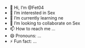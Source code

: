 - 👋 Hi, I’m @Fet04
- 👀 I’m interested in Sex
- 🌱 I’m currently learning ne
- 💞️ I’m looking to collaborate on Sex
- 📫 How to reach me ...
- 😄 Pronouns: ...
- ⚡ Fun fact: ...

<!---
Fet04/Fet04 is a ✨ special ✨ repository because its `README.md` (this file) appears on your GitHub profile.
You can click the Preview link to take a look at your changes.
--->
